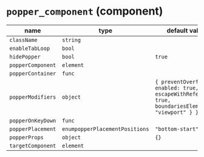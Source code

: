 # `popper_component` (component)

| name              | type                           | default value                                                                                      | description |
| ----------------- | ------------------------------ | -------------------------------------------------------------------------------------------------- | ----------- |
| `className`       | `string`                       |                                                                                                    |             |
| `enableTabLoop`   | `bool`                         |                                                                                                    |             |
| `hidePopper`      | `bool`                         | `true`                                                                                             |             |
| `popperComponent` | `element`                      |                                                                                                    |             |
| `popperContainer` | `func`                         |                                                                                                    |             |
| `popperModifiers` | `object`                       | `{ preventOverflow: { enabled: true, escapeWithReference: true, boundariesElement: "viewport" } }` |             |
| `popperOnKeyDown` | `func`                         |                                                                                                    |             |
| `popperPlacement` | `enumpopperPlacementPositions` | `"bottom-start"`                                                                                   |             |
| `popperProps`     | `object`                       | `{}`                                                                                               |             |
| `targetComponent` | `element`                      |                                                                                                    |             |
